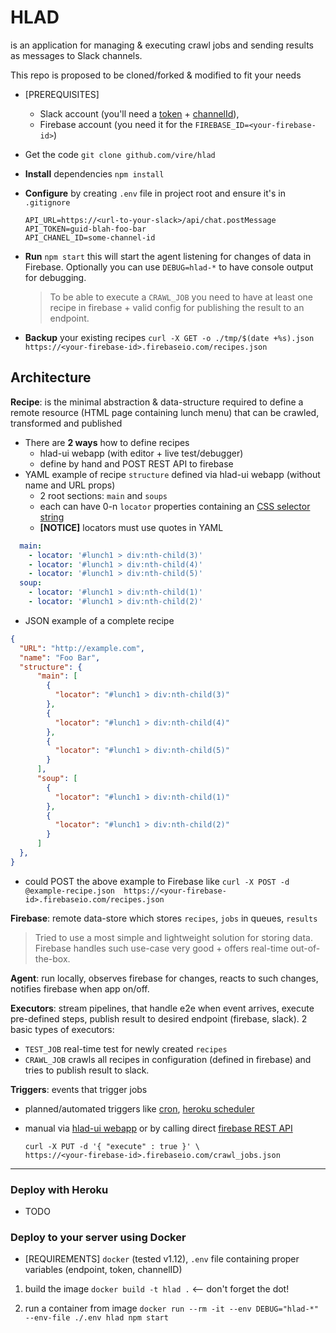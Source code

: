 # HLAD

is an application for managing & executing crawl jobs and sending results as messages to Slack channels.

This repo is proposed to be cloned/forked & modified to fit your needs
* [PREREQUISITES]
  - Slack account (you'll need a [token](https://api.slack.com/docs/oauth-test-tokens) + [channelId](https://api.slack.com/methods/channels.list)),
  - Firebase account (you need it for the `FIREBASE_ID=<your-firebase-id>`)
* Get the code `git clone github.com/vire/hlad`
* **Install** dependencies `npm install`
* **Configure** by creating `.env` file in project root and ensure it's in `.gitignore`

  ```
  API_URL=https://<url-to-your-slack>/api/chat.postMessage
  API_TOKEN=guid-blah-foo-bar
  API_CHANEL_ID=some-channel-id
  ```
* **Run** `npm start` this will start the agent listening for changes of data in Firebase. Optionally you can use `DEBUG=hlad-*` to have console output for debugging.
  > To be able to execute a `CRAWL_JOB` you need to have at least one recipe in firebase + valid config for publishing the result to an endpoint.

* **Backup** your existing recipes `curl -X GET -o ./tmp/$(date +%s).json https://<your-firebase-id>.firebaseio.com/recipes.json`

## Architecture

**Recipe**: is the minimal abstraction & data-structure required to define a remote resource (HTML page containing lunch menu) that can be crawled, transformed and published
  * There are **2 ways** how to define recipes
    * hlad-ui webapp (with editor + live test/debugger)
    * define by hand and POST REST API to firebase
  * YAML example of recipe `structure` defined via hlad-ui webapp (without name and URL props)
    * 2 root sections: `main` and `soups`
    * each can have 0-n `locator` properties containing an [CSS selector string](http://stackoverflow.com/a/22323597/527958)
    * **[NOTICE]** locators must use quotes in YAML

  ```YAML
    main:
      - locator: '#lunch1 > div:nth-child(3)'
      - locator: '#lunch1 > div:nth-child(4)'
      - locator: '#lunch1 > div:nth-child(5)'
    soup:
      - locator: '#lunch1 > div:nth-child(1)'
      - locator: '#lunch1 > div:nth-child(2)'
  ```

  * JSON example of a complete recipe
  ```JSON
  {
    "URL": "http://example.com",
    "name": "Foo Bar",
    "structure": {
        "main": [
          {
            "locator": "#lunch1 > div:nth-child(3)"
          },
          {
            "locator": "#lunch1 > div:nth-child(4)"
          },
          {
            "locator": "#lunch1 > div:nth-child(5)"
          }
        ],
        "soup": [
          {
            "locator": "#lunch1 > div:nth-child(1)"
          },
          {
            "locator": "#lunch1 > div:nth-child(2)"
          }
        ]
    },
  }
  ```

  * could POST the above example to Firebase like
  `curl -X POST -d @example-recipe.json  https://<your-firebase-id>.firebaseio.com/recipes.json`

**Firebase**: remote data-store which stores `recipes`, `jobs` in queues, `results`

> Tried to use a most simple and lightweight solution for storing data. Firebase handles such use-case very good + offers real-time out-of-the-box.

**Agent**: run locally, observes firebase for changes, reacts to such changes, notifies firebase when app on/off.

**Executors**: stream pipelines, that handle e2e when event arrives, execute pre-defined steps, publish result to desired endpoint (firebase, slack). 2 basic types of executors:
  - `TEST_JOB` real-time test for newly created `recipes`
  - `CRAWL_JOB` crawls all recipes in configuration (defined in firebase) and tries to publish result to slack.

**Triggers**: events that trigger jobs
  - planned/automated triggers like [cron](https://en.wikipedia.org/wiki/Cron), [heroku scheduler](https://elements.heroku.com/addons/scheduler)
  - manual via [hlad-ui webapp](https://github.com/vire/hlad-ui) or by calling direct [firebase REST API](https://www.firebase.com/docs/rest/api/)

    ```
    curl -X PUT -d '{ "execute" : true }' \
    https://<your-firebase-id>.firebaseio.com/crawl_jobs.json
    ```

---

### Deploy with Heroku

* TODO

### Deploy to your server using Docker


  * [REQUIREMENTS] `docker` (tested v1.12), `.env` file containing proper variables (endpoint, token, channelID)

1. build the image `docker build -t hlad .` <-- don't forget the dot!

2. run a container from image `docker run --rm -it --env DEBUG="hlad-*" --env-file ./.env hlad npm start`
